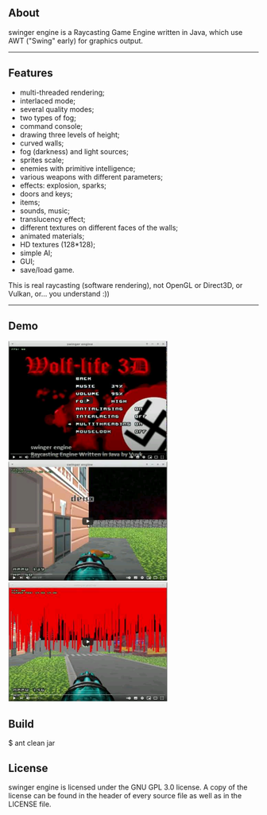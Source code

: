 About
-----
swinger engine is a Raycasting Game Engine written in Java, which use AWT ("Swing" early) for graphics output.

-----
Features
-----
- multi-threaded rendering;
- interlaced mode;
- several quality modes;
- two types of fog;
- command console;
- drawing three levels of height;
- curved walls;
- fog (darkness) and light sources;
- sprites scale;
- enemies with primitive intelligence;
- various weapons with different parameters;
- effects: explosion, sparks;
- doors and keys;
- items;
- sounds, music;
- translucency effect;
- different textures on different faces of the walls;
- animated materials;
- HD textures (128*128);
- simple AI;
- GUI;
- save/load game.

This is real raycasting (software rendering), not OpenGL or Direct3D, or Vulkan, or... you understand :))

-----

Demo
-----
[![WIP 200304](https://raw.githubusercontent.com/vuvk/swinger-engine/master/screenshots/video_preview/menu_update.png)](https://youtu.be/enT9bPH1cO8)
[![WIP 200124](https://raw.githubusercontent.com/vuvk/swinger-engine/master/screenshots/video_preview/load_save_game.png)](https://youtu.be/ePYd1Csw_f4)
[![WIP 210210](https://raw.githubusercontent.com/vuvk/swinger-engine/master/screenshots/video_preview/light_and_fog.png)](https://youtu.be/CHHVQwcCkdE)

Build
-----
$ ant clean jar

License
-------
swinger engine is licensed under the GNU GPL 3.0 license.  A copy of the license can
be found in the header of every source file as well as in the LICENSE file.
